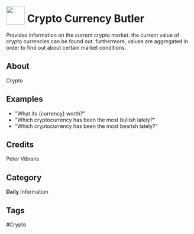 # <img src="https://raw.githack.com/FortAwesome/Font-Awesome/master/svgs/solid/dollar-sign.svg" card_color="#22A7F0" width="50" height="50" style="vertical-align:bottom"/> Crypto Currency Butler
Provides information on the current crypto market. the current value of crypto currencies can be found out. furthermore, values are aggregated in order to find out about certain market conditions.

## About
Crypto

## Examples
* "What its {currency} worth?"
* "Which cryptocurrency has been the most bullish lately?"
* "Which cryptocurrency has been the most bearish lately?"

## Credits
Peter Vibrans

## Category
**Daily**
Information

## Tags
#Crypto


